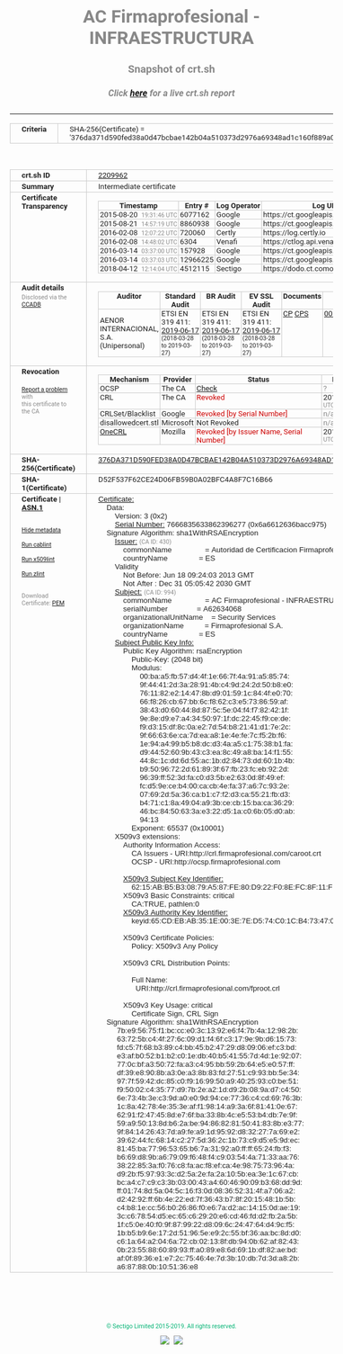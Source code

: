 # AC Firmaprofesional - INFRAESTRUCTURA
### Snapshot of crt.sh
##### Click [here](https://crt.sh/?q=376DA371D590FED38A0D47BCBAE142B04A510373D2976A69348AD1C160F889A0) for a live crt.sh report

---
<!DOCTYPE HTML PUBLIC "-//W3C//DTD HTML 4.0 Transitional//EN">
<HTML>
<HEAD>
  <META http-equiv="Content-Type" content="text/html; charset=UTF-8">
  <TITLE>crt.sh | 376da371d590fed38a0d47bcbae142b04a510373d2976a69348ad1c160f889a0</TITLE>
  <META name="description" content="Free CT Log Certificate Search Tool from Sectigo (formerly Comodo CA)">
  <META name="keywords" content="crt.sh, CT, Certificate Transparency, Certificate Search, SSL Certificate, Sectigo, Comodo CA">
  <LINK href="//fonts.googleapis.com/css?family=Roboto+Mono|Roboto:400,400i,700,700i" rel="stylesheet">
  <STYLE type="text/css">
    a {
      white-space: nowrap;
    }
    body {
      color: #888888;
      font: 12pt Roboto, sans-serif;
      padding-top: 10px;
      text-align: center
    }
    form {
      margin: 0px
    }
    span {
      border-radius: 10px
    }
    span.heading {
      color: #888888;
      font: 12pt Roboto, sans-serif
    }
    span.title {
      background-color: #00B373;
      color: #FFFFFF;
      font: bold 18pt Roboto, sans-serif;
      padding: 0px 5px
    }
    span.text {
      color: #888888;
      font: 10pt Roboto, sans-serif
    }
    span.whiteongrey {
      background-color: #D9D9D6;
      color: #FFFFFF;
      font: bold 18pt Roboto, sans-serif;
      padding: 0px 5px
    }
    table {
      border-collapse: collapse;
      color: #222222;
      font: 10pt Roboto, sans-serif;
      margin-left: auto;
      margin-right: auto
    }
    table.options {
      border: none;
      margin-left: 10px
    }
    td, th {
      border: 1px solid #CCCCCC;
      padding: 0px 2px;
      text-align: left;
      vertical-align: top
    }
    td.outer, th.outer {
      border: 1px solid #CCCCCC;
      padding: 2px 20px;
      text-align: left
    }
    th.heading {
      color: #888888;
      font: bold italic 12pt Roboto, sans-serif;
      padding: 20px 0px 0px;
      text-align: center
    }
    th.options, td.options {
      border: none;
      vertical-align: middle
    }
    td.text {
      font: 10pt "Roboto Mono", sans-serif;
      padding: 2px 20px
    }
    td.heading {
      border: none;
      color: #888888;
      font: 12pt Roboto, sans-serif;
      padding-top: 20px;
      text-align: center
    }
    table.lint td, th {
      text-align: center
    }
    .button {
      background-color: #00B373;
      border-radius: 10px;
      color: #FFFFFF;
      font: bold 13pt Roboto, sans-serif
    }
    .copyright {
      font: 8pt Roboto, sans-serif;
      color: #00B373
    }
    .input {
      border: 1px solid #888888;
      font-weight: bold;
      text-align: center
    }
    .small {
      font: 8pt Roboto, sans-serif;
      color: #888888
    }
    .error {
      background-color: #FFDFDF;
      color: #CC0000;
      font-weight: bold
    }
    .fatal {
      background-color: #0000AA;
      color: #FFFFFF;
      font-weight: bold
    }
    .notice {
      background-color: #FFFFDF;
      color: #606000
    }
    .warning {
      background-color: #FFEFDF;
      color: #DF6000
    }
  </STYLE>
</HEAD>
<BODY>

<TABLE>
  <TR>
    <TH class="outer">Criteria</TH>
    <TD class="outer">SHA-256(Certificate) = '376da371d590fed38a0d47bcbae142b04a510373d2976a69348ad1c160f889a0'</TD>
  </TR>
</TABLE>
<BR>
<TABLE>
  <TR>
    <TH class="outer">crt.sh ID</TH>
    <TD class="outer"><A href="?id=2209962">2209962</A></TD>
  </TR>
  <TR>
    <TH class="outer">Summary</TH>
    <TD class="outer">Intermediate certificate</TD>
  </TR>
  <TR>
    <TH class="outer">Certificate<BR>Transparency</TH>
    <TD class="outer">
<TABLE class="options" style="margin-left:0px">
  <TR>
    <TH>Timestamp</TH>
    <TH>Entry #</TH>
    <TH>Log Operator</TH>
    <TH>Log URL</TH>
  </TR>
  <TR>
    <TD>2015-08-20&nbsp; <FONT class="small">19:31:46 UTC</FONT></TD>
    <TD>6077162</TD>
    <TD>Google</TD>
    <TD>https://ct.googleapis.com/rocketeer</TD>
  </TR>
  <TR>
    <TD>2015-08-21&nbsp; <FONT class="small">14:57:19 UTC</FONT></TD>
    <TD>8860938</TD>
    <TD>Google</TD>
    <TD>https://ct.googleapis.com/pilot</TD>
  </TR>
  <TR>
    <TD>2016-02-08&nbsp; <FONT class="small">12:07:22 UTC</FONT></TD>
    <TD>720060</TD>
    <TD>Certly</TD>
    <TD>https://log.certly.io</TD>
  </TR>
  <TR>
    <TD>2016-02-08&nbsp; <FONT class="small">14:48:02 UTC</FONT></TD>
    <TD>6304</TD>
    <TD>Venafi</TD>
    <TD>https://ctlog.api.venafi.com</TD>
  </TR>
  <TR>
    <TD>2016-03-14&nbsp; <FONT class="small">03:37:00 UTC</FONT></TD>
    <TD>157928</TD>
    <TD>Google</TD>
    <TD>https://ct.googleapis.com/submariner</TD>
  </TR>
  <TR>
    <TD>2016-03-14&nbsp; <FONT class="small">03:37:03 UTC</FONT></TD>
    <TD>12966225</TD>
    <TD>Google</TD>
    <TD>https://ct.googleapis.com/aviator</TD>
  </TR>
  <TR>
    <TD>2018-04-12&nbsp; <FONT class="small">12:14:04 UTC</FONT></TD>
    <TD>4512115</TD>
    <TD>Sectigo</TD>
    <TD>https://dodo.ct.comodo.com</TD>
  </TR>
</TABLE>
    </TD>
  </TR>
  <TR>
    <TH class="outer">Audit details<BR>
      <DIV class="small" style="padding-top:3px">Disclosed via the
        <A href="//ccadb-public.secure.force.com/mozilla/PublicAllIntermediateCerts" target="_blank">CCADB</A></DIV>
    </TH>
    <TD class="outer">
<TABLE class="options" style="margin-left:0px">
  <TR>
    <TH>Auditor</TH>
    <TH>Standard Audit</TH>
    <TH>BR Audit</TH>
    <TH>EV SSL Audit</TH>
    <TH>Documents</TH>
    <TH>CCADB</TH>
    <TH>Root Owner / Certificate</TH>
  </TR>
  <TR>
    <TD style="vertical-align:middle">AENOR INTERNACIONAL, S.A. (Unipersonal)</TD>
    <TD>ETSI EN 319 411:
      <A href="https://www.aenor.com/Certificacion_Documentos/eiDas/2019%20AENOR%20Anexo%202%20ETSI%20319%20411-1%20PSC-FP_v4%20c.pdf" target="_blank">2019-06-17</A>
      <BR><FONT style="font-size:8pt">(2018-03-28 to 2019-03-27)</FONT></TD>
    <TD>ETSI EN 319 411:
      <A href="https://www.aenor.com/Certificacion_Documentos/eiDas/2019%20AENOR%20Anexo%202%20ETSI%20319%20411-1%20PSC-FP_v4%20c.pdf" target="_blank">2019-06-17</A>
      <BR><FONT style="font-size:8pt">(2018-03-28 to 2019-03-27)</FONT></TD>
    <TD>ETSI EN 319 411:
      <A href="https://www.aenor.com/Certificacion_Documentos/eiDas/2019%20AENOR%20Anexo%202%20ETSI%20319%20411-1%20PSC-FP_v4%20c.pdf" target="_blank">2019-06-17</A>
      <BR><FONT style="font-size:8pt">(2018-03-28 to 2019-03-27)</FONT></TD>
    <TD>
      <A href="https://www.firmaprofesional.com/images/pdfs/CPS/FP_CP_Autenticacion_Web-190612-ES.pdf" target="blank">CP</A>
      <A href="https://www.firmaprofesional.com/images/pdfs/CPS/FP_CPS_190612-ES.pdf" target="blank">CPS</A>
    </TD>
    <TD><A href="//ccadb.force.com/001o000000xOjXjAAK" target="_blank">001o000000xOjXjAAK</A></TD>
    <TD><A href="/?id=24651">Autoridad de Certificacion Firmaprofesional</A></TD>
  </TR>
</TABLE>
    </TD>
  </TR>
  <TR>
    <TH class="outer">Revocation<BR><BR>
      <DIV class="small" style="padding-top:3px"><A href="?id=2209962&opt=problemreporting">Report a problem</A> with<BR>this certificate to the CA</DIV></TH>
    <TD class="outer">
      <TABLE class="options" style="margin-left:0px">
        <TR>
          <TH>Mechanism</TH>
          <TH>Provider</TH>
          <TH>Status</TH>
          <TH>Revocation Date</TH>
          <TH>Last Observed in CRL</TH>
          <TH>Last Checked <SPAN style="color:#CC0000;vertical-align:middle;font-size:70%;font-weight:normal">(Error)</SPAN></TH>
        </TR>
        <TR>
          <TD>OCSP</TD>
          <TD>The CA</TD>
          <TD><A href="?id=2209962&opt=ocsp">Check</A></TD>
          <TD><SPAN style="color:#888888">?</SPAN></TD>
          <TD><SPAN style="color:#888888">n/a</SPAN></TD>
          <TD><SPAN style="color:#888888">?</SPAN></TD>
        </TR>
        <TR>
          <TD>CRL</TD>
          <TD>The CA</TD>
          <TD><SPAN style="color:#CC0000">Revoked</SPAN></TD><TD>2018-04-13&nbsp; <FONT class="small">11:11:30 UTC</FONT></TD><TD>2019-10-23&nbsp; <FONT class="small">13:07:52 UTC</FONT></TD><TD>2019-12-04&nbsp; <FONT class="small">16:50:06 UTC</FONT></TD>
        </TR>
        <TR>
          <TD>CRLSet/Blacklist</TD>
          <TD>Google</TD>
          <TD><SPAN style="color:#CC0000">Revoked [by Serial Number]</SPAN></TD>
          <TD><SPAN style="color:#888888">n/a</SPAN></TD>
          <TD><SPAN style="color:#888888">n/a</SPAN></TD>
          <TD><SPAN style="color:#888888">n/a</SPAN></TD>
        </TR>
        <TR>
          <TD>disallowedcert.stl</TD>
          <TD>Microsoft</TD>
          <TD>Not Revoked</TD>
          <TD><SPAN style="color:#888888">n/a</SPAN></TD>
          <TD><SPAN style="color:#888888">n/a</SPAN></TD>
          <TD><SPAN style="color:#888888">n/a</SPAN></TD>
        </TR>
        <TR>
          <TD><A href="/mozilla-onecrl" target="_blank">OneCRL</A></TD>
          <TD>Mozilla</TD>
          <TD><SPAN style="color:#CC0000">Revoked [by Issuer Name, Serial Number]</SPAN></TD><TD>2018-05-30&nbsp; <FONT class="small">12:35:03 UTC</FONT></TD>
          <TD><SPAN style="color:#888888">n/a</SPAN></TD>
          <TD><SPAN style="color:#888888">n/a</SPAN></TD>
        </TR>
      </TABLE>
    </TD>
  </TR>
  <TR>
    <TH class="outer">SHA-256(Certificate)</TH>
    <TD class="outer"><A href="//censys.io/certificates/376da371d590fed38a0d47bcbae142b04a510373d2976a69348ad1c160f889a0">376DA371D590FED38A0D47BCBAE142B04A510373D2976A69348AD1C160F889A0</A></TD>
  </TR>
  <TR>
    <TH class="outer">SHA-1(Certificate)</TH>
    <TD class="outer">D52F537F62CE24D06FB59B0A02BFC4A8F7C16B66</TD>
  </TR>
  <TR>
    <TH class="outer">Certificate | <A href="?asn1=2209962">ASN.1</A>
      <SPAN class="small"><BR>
      <BR><BR><A href="?id=2209962&opt=nometadata">Hide metadata</A>
      <BR><BR><A href="?id=2209962&opt=cablint">Run cablint</A>
      <BR><BR><A href="?id=2209962&opt=x509lint">Run x509lint</A>
      <BR><BR><A href="?id=2209962&opt=zlint">Run zlint</A>
      <BR><BR><BR>Download Certificate: <A href="?d=2209962">PEM</A>
      </SPAN>
    </TH>
    <TD class="text"><A href="?d=2209962">Certificate:</A><BR>&nbsp;&nbsp;&nbsp;&nbsp;Data:<BR>&nbsp;&nbsp;&nbsp;&nbsp;&nbsp;&nbsp;&nbsp;&nbsp;Version:&nbsp;3&nbsp;(0x2)<BR>&nbsp;&nbsp;&nbsp;&nbsp;&nbsp;&nbsp;&nbsp;&nbsp;<A href="?serial=6a6612636bacc975">Serial&nbsp;Number:</A>&nbsp;7666835633862396277&nbsp;(0x6a6612636bacc975)<BR>&nbsp;&nbsp;&nbsp;&nbsp;Signature&nbsp;Algorithm:&nbsp;sha1WithRSAEncryption<BR>&nbsp;&nbsp;&nbsp;&nbsp;&nbsp;&nbsp;&nbsp;&nbsp;<A href="?caid=430">Issuer:</A> <SPAN class="small">(CA ID: 430)</SPAN><BR>&nbsp;&nbsp;&nbsp;&nbsp;&nbsp;&nbsp;&nbsp;&nbsp;&nbsp;&nbsp;&nbsp;&nbsp;commonName&nbsp;&nbsp;&nbsp;&nbsp;&nbsp;&nbsp;&nbsp;&nbsp;&nbsp;&nbsp;&nbsp;&nbsp;&nbsp;&nbsp;&nbsp;&nbsp;=&nbsp;Autoridad&nbsp;de&nbsp;Certificacion&nbsp;Firmaprofesional&nbsp;CIF&nbsp;A62634068<BR>&nbsp;&nbsp;&nbsp;&nbsp;&nbsp;&nbsp;&nbsp;&nbsp;&nbsp;&nbsp;&nbsp;&nbsp;countryName&nbsp;&nbsp;&nbsp;&nbsp;&nbsp;&nbsp;&nbsp;&nbsp;&nbsp;&nbsp;&nbsp;&nbsp;&nbsp;&nbsp;&nbsp;=&nbsp;ES<BR>&nbsp;&nbsp;&nbsp;&nbsp;&nbsp;&nbsp;&nbsp;&nbsp;Validity<BR>&nbsp;&nbsp;&nbsp;&nbsp;&nbsp;&nbsp;&nbsp;&nbsp;&nbsp;&nbsp;&nbsp;&nbsp;Not&nbsp;Before:&nbsp;Jun&nbsp;18&nbsp;09:24:03&nbsp;2013&nbsp;GMT<BR>&nbsp;&nbsp;&nbsp;&nbsp;&nbsp;&nbsp;&nbsp;&nbsp;&nbsp;&nbsp;&nbsp;&nbsp;Not&nbsp;After&nbsp;:&nbsp;Dec&nbsp;31&nbsp;05:05:42&nbsp;2030&nbsp;GMT<BR>&nbsp;&nbsp;&nbsp;&nbsp;&nbsp;&nbsp;&nbsp;&nbsp;<A href="?caid=994">Subject:</A> <SPAN class="small">(CA ID: 994)</SPAN><BR>&nbsp;&nbsp;&nbsp;&nbsp;&nbsp;&nbsp;&nbsp;&nbsp;&nbsp;&nbsp;&nbsp;&nbsp;commonName&nbsp;&nbsp;&nbsp;&nbsp;&nbsp;&nbsp;&nbsp;&nbsp;&nbsp;&nbsp;&nbsp;&nbsp;&nbsp;&nbsp;&nbsp;&nbsp;=&nbsp;AC&nbsp;Firmaprofesional&nbsp;-&nbsp;INFRAESTRUCTURA<BR>&nbsp;&nbsp;&nbsp;&nbsp;&nbsp;&nbsp;&nbsp;&nbsp;&nbsp;&nbsp;&nbsp;&nbsp;serialNumber&nbsp;&nbsp;&nbsp;&nbsp;&nbsp;&nbsp;&nbsp;&nbsp;&nbsp;&nbsp;&nbsp;&nbsp;&nbsp;&nbsp;=&nbsp;A62634068<BR>&nbsp;&nbsp;&nbsp;&nbsp;&nbsp;&nbsp;&nbsp;&nbsp;&nbsp;&nbsp;&nbsp;&nbsp;organizationalUnitName&nbsp;&nbsp;&nbsp;&nbsp;=&nbsp;Security&nbsp;Services<BR>&nbsp;&nbsp;&nbsp;&nbsp;&nbsp;&nbsp;&nbsp;&nbsp;&nbsp;&nbsp;&nbsp;&nbsp;organizationName&nbsp;&nbsp;&nbsp;&nbsp;&nbsp;&nbsp;&nbsp;&nbsp;&nbsp;&nbsp;=&nbsp;Firmaprofesional&nbsp;S.A.<BR>&nbsp;&nbsp;&nbsp;&nbsp;&nbsp;&nbsp;&nbsp;&nbsp;&nbsp;&nbsp;&nbsp;&nbsp;countryName&nbsp;&nbsp;&nbsp;&nbsp;&nbsp;&nbsp;&nbsp;&nbsp;&nbsp;&nbsp;&nbsp;&nbsp;&nbsp;&nbsp;&nbsp;=&nbsp;ES<BR>&nbsp;&nbsp;&nbsp;&nbsp;&nbsp;&nbsp;&nbsp;&nbsp;<A href="?spkisha256=6c1f155b9eb5fd498adabca99b38622bbe38ba9bfa27101c5a6a89f54f812922">Subject&nbsp;Public&nbsp;Key&nbsp;Info:</A><BR>&nbsp;&nbsp;&nbsp;&nbsp;&nbsp;&nbsp;&nbsp;&nbsp;&nbsp;&nbsp;&nbsp;&nbsp;Public&nbsp;Key&nbsp;Algorithm:&nbsp;rsaEncryption<BR>&nbsp;&nbsp;&nbsp;&nbsp;&nbsp;&nbsp;&nbsp;&nbsp;&nbsp;&nbsp;&nbsp;&nbsp;&nbsp;&nbsp;&nbsp;&nbsp;Public-Key:&nbsp;(2048&nbsp;bit)<BR>&nbsp;&nbsp;&nbsp;&nbsp;&nbsp;&nbsp;&nbsp;&nbsp;&nbsp;&nbsp;&nbsp;&nbsp;&nbsp;&nbsp;&nbsp;&nbsp;Modulus:<BR>&nbsp;&nbsp;&nbsp;&nbsp;&nbsp;&nbsp;&nbsp;&nbsp;&nbsp;&nbsp;&nbsp;&nbsp;&nbsp;&nbsp;&nbsp;&nbsp;&nbsp;&nbsp;&nbsp;&nbsp;00:ba:a5:fb:57:d4:4f:1e:66:7f:4a:91:a5:85:74:<BR>&nbsp;&nbsp;&nbsp;&nbsp;&nbsp;&nbsp;&nbsp;&nbsp;&nbsp;&nbsp;&nbsp;&nbsp;&nbsp;&nbsp;&nbsp;&nbsp;&nbsp;&nbsp;&nbsp;&nbsp;9f:44:41:2d:3a:28:91:4b:c4:9d:24:2d:50:b8:e0:<BR>&nbsp;&nbsp;&nbsp;&nbsp;&nbsp;&nbsp;&nbsp;&nbsp;&nbsp;&nbsp;&nbsp;&nbsp;&nbsp;&nbsp;&nbsp;&nbsp;&nbsp;&nbsp;&nbsp;&nbsp;76:11:82:e2:14:47:8b:d9:01:59:1c:84:4f:e0:70:<BR>&nbsp;&nbsp;&nbsp;&nbsp;&nbsp;&nbsp;&nbsp;&nbsp;&nbsp;&nbsp;&nbsp;&nbsp;&nbsp;&nbsp;&nbsp;&nbsp;&nbsp;&nbsp;&nbsp;&nbsp;66:f8:26:cb:67:bb:6c:f8:62:c3:e5:73:86:59:af:<BR>&nbsp;&nbsp;&nbsp;&nbsp;&nbsp;&nbsp;&nbsp;&nbsp;&nbsp;&nbsp;&nbsp;&nbsp;&nbsp;&nbsp;&nbsp;&nbsp;&nbsp;&nbsp;&nbsp;&nbsp;38:43:d0:60:44:8d:87:5c:5e:04:f4:f7:82:42:1f:<BR>&nbsp;&nbsp;&nbsp;&nbsp;&nbsp;&nbsp;&nbsp;&nbsp;&nbsp;&nbsp;&nbsp;&nbsp;&nbsp;&nbsp;&nbsp;&nbsp;&nbsp;&nbsp;&nbsp;&nbsp;9e:8e:d9:e7:a4:34:50:97:1f:dc:22:45:f9:ce:de:<BR>&nbsp;&nbsp;&nbsp;&nbsp;&nbsp;&nbsp;&nbsp;&nbsp;&nbsp;&nbsp;&nbsp;&nbsp;&nbsp;&nbsp;&nbsp;&nbsp;&nbsp;&nbsp;&nbsp;&nbsp;f9:d3:15:df:8c:0a:e2:7d:54:b8:21:41:d1:7e:2c:<BR>&nbsp;&nbsp;&nbsp;&nbsp;&nbsp;&nbsp;&nbsp;&nbsp;&nbsp;&nbsp;&nbsp;&nbsp;&nbsp;&nbsp;&nbsp;&nbsp;&nbsp;&nbsp;&nbsp;&nbsp;9f:66:63:6e:ca:7d:ea:a8:1e:4e:fe:7c:f5:2b:f6:<BR>&nbsp;&nbsp;&nbsp;&nbsp;&nbsp;&nbsp;&nbsp;&nbsp;&nbsp;&nbsp;&nbsp;&nbsp;&nbsp;&nbsp;&nbsp;&nbsp;&nbsp;&nbsp;&nbsp;&nbsp;1e:94:a4:99:b5:b8:dc:d3:4a:a5:c1:75:38:b1:fa:<BR>&nbsp;&nbsp;&nbsp;&nbsp;&nbsp;&nbsp;&nbsp;&nbsp;&nbsp;&nbsp;&nbsp;&nbsp;&nbsp;&nbsp;&nbsp;&nbsp;&nbsp;&nbsp;&nbsp;&nbsp;d9:44:52:60:9b:43:c3:ea:8c:49:a8:ba:14:f1:55:<BR>&nbsp;&nbsp;&nbsp;&nbsp;&nbsp;&nbsp;&nbsp;&nbsp;&nbsp;&nbsp;&nbsp;&nbsp;&nbsp;&nbsp;&nbsp;&nbsp;&nbsp;&nbsp;&nbsp;&nbsp;44:8c:1c:dd:6d:55:ac:1b:d2:84:73:dd:60:1b:4b:<BR>&nbsp;&nbsp;&nbsp;&nbsp;&nbsp;&nbsp;&nbsp;&nbsp;&nbsp;&nbsp;&nbsp;&nbsp;&nbsp;&nbsp;&nbsp;&nbsp;&nbsp;&nbsp;&nbsp;&nbsp;b9:50:96:72:2d:61:89:3f:67:fb:23:fc:eb:92:2d:<BR>&nbsp;&nbsp;&nbsp;&nbsp;&nbsp;&nbsp;&nbsp;&nbsp;&nbsp;&nbsp;&nbsp;&nbsp;&nbsp;&nbsp;&nbsp;&nbsp;&nbsp;&nbsp;&nbsp;&nbsp;96:39:ff:52:3d:fa:c0:d3:5b:e2:63:0d:8f:49:ef:<BR>&nbsp;&nbsp;&nbsp;&nbsp;&nbsp;&nbsp;&nbsp;&nbsp;&nbsp;&nbsp;&nbsp;&nbsp;&nbsp;&nbsp;&nbsp;&nbsp;&nbsp;&nbsp;&nbsp;&nbsp;fc:d5:9e:ce:b4:00:ca:cb:4e:fa:37:a6:7c:93:2e:<BR>&nbsp;&nbsp;&nbsp;&nbsp;&nbsp;&nbsp;&nbsp;&nbsp;&nbsp;&nbsp;&nbsp;&nbsp;&nbsp;&nbsp;&nbsp;&nbsp;&nbsp;&nbsp;&nbsp;&nbsp;07:69:2d:5a:36:ca:b1:c7:f2:d3:ca:55:21:fb:d3:<BR>&nbsp;&nbsp;&nbsp;&nbsp;&nbsp;&nbsp;&nbsp;&nbsp;&nbsp;&nbsp;&nbsp;&nbsp;&nbsp;&nbsp;&nbsp;&nbsp;&nbsp;&nbsp;&nbsp;&nbsp;b4:71:c1:8a:49:04:a9:3b:ce:cb:15:ba:ca:36:29:<BR>&nbsp;&nbsp;&nbsp;&nbsp;&nbsp;&nbsp;&nbsp;&nbsp;&nbsp;&nbsp;&nbsp;&nbsp;&nbsp;&nbsp;&nbsp;&nbsp;&nbsp;&nbsp;&nbsp;&nbsp;46:bc:84:50:63:3a:e3:22:d5:1a:c0:6b:05:d0:ab:<BR>&nbsp;&nbsp;&nbsp;&nbsp;&nbsp;&nbsp;&nbsp;&nbsp;&nbsp;&nbsp;&nbsp;&nbsp;&nbsp;&nbsp;&nbsp;&nbsp;&nbsp;&nbsp;&nbsp;&nbsp;94:13<BR>&nbsp;&nbsp;&nbsp;&nbsp;&nbsp;&nbsp;&nbsp;&nbsp;&nbsp;&nbsp;&nbsp;&nbsp;&nbsp;&nbsp;&nbsp;&nbsp;Exponent:&nbsp;65537&nbsp;(0x10001)<BR>&nbsp;&nbsp;&nbsp;&nbsp;&nbsp;&nbsp;&nbsp;&nbsp;X509v3&nbsp;extensions:<BR>&nbsp;&nbsp;&nbsp;&nbsp;&nbsp;&nbsp;&nbsp;&nbsp;&nbsp;&nbsp;&nbsp;&nbsp;Authority&nbsp;Information&nbsp;Access:&nbsp;<BR>&nbsp;&nbsp;&nbsp;&nbsp;&nbsp;&nbsp;&nbsp;&nbsp;&nbsp;&nbsp;&nbsp;&nbsp;&nbsp;&nbsp;&nbsp;&nbsp;CA&nbsp;Issuers&nbsp;-&nbsp;URI:http://crl.firmaprofesional.com/caroot.crt<BR>&nbsp;&nbsp;&nbsp;&nbsp;&nbsp;&nbsp;&nbsp;&nbsp;&nbsp;&nbsp;&nbsp;&nbsp;&nbsp;&nbsp;&nbsp;&nbsp;OCSP&nbsp;-&nbsp;URI:http://ocsp.firmaprofesional.com<BR><BR>&nbsp;&nbsp;&nbsp;&nbsp;&nbsp;&nbsp;&nbsp;&nbsp;&nbsp;&nbsp;&nbsp;&nbsp;<A href="?ski=6215abb5b30879a587fe80d922f08efc8f11fd79">X509v3&nbsp;Subject&nbsp;Key&nbsp;Identifier:</A><BR>&nbsp;&nbsp;&nbsp;&nbsp;&nbsp;&nbsp;&nbsp;&nbsp;&nbsp;&nbsp;&nbsp;&nbsp;&nbsp;&nbsp;&nbsp;&nbsp;62:15:AB:B5:B3:08:79:A5:87:FE:80:D9:22:F0:8E:FC:8F:11:FD:79<BR>&nbsp;&nbsp;&nbsp;&nbsp;&nbsp;&nbsp;&nbsp;&nbsp;&nbsp;&nbsp;&nbsp;&nbsp;X509v3&nbsp;Basic&nbsp;Constraints:&nbsp;critical<BR>&nbsp;&nbsp;&nbsp;&nbsp;&nbsp;&nbsp;&nbsp;&nbsp;&nbsp;&nbsp;&nbsp;&nbsp;&nbsp;&nbsp;&nbsp;&nbsp;CA:TRUE,&nbsp;pathlen:0<BR>&nbsp;&nbsp;&nbsp;&nbsp;&nbsp;&nbsp;&nbsp;&nbsp;&nbsp;&nbsp;&nbsp;&nbsp;<A href="?ski=65cdebab351e003e7ed574c01cb473470e1a642f">X509v3&nbsp;Authority&nbsp;Key&nbsp;Identifier:</A><BR>&nbsp;&nbsp;&nbsp;&nbsp;&nbsp;&nbsp;&nbsp;&nbsp;&nbsp;&nbsp;&nbsp;&nbsp;&nbsp;&nbsp;&nbsp;&nbsp;keyid:65:CD:EB:AB:35:1E:00:3E:7E:D5:74:C0:1C:B4:73:47:0E:1A:64:2F<BR><BR>&nbsp;&nbsp;&nbsp;&nbsp;&nbsp;&nbsp;&nbsp;&nbsp;&nbsp;&nbsp;&nbsp;&nbsp;X509v3&nbsp;Certificate&nbsp;Policies:&nbsp;<BR>&nbsp;&nbsp;&nbsp;&nbsp;&nbsp;&nbsp;&nbsp;&nbsp;&nbsp;&nbsp;&nbsp;&nbsp;&nbsp;&nbsp;&nbsp;&nbsp;Policy:&nbsp;X509v3&nbsp;Any&nbsp;Policy<BR><BR>&nbsp;&nbsp;&nbsp;&nbsp;&nbsp;&nbsp;&nbsp;&nbsp;&nbsp;&nbsp;&nbsp;&nbsp;X509v3&nbsp;CRL&nbsp;Distribution&nbsp;Points:&nbsp;<BR><BR>&nbsp;&nbsp;&nbsp;&nbsp;&nbsp;&nbsp;&nbsp;&nbsp;&nbsp;&nbsp;&nbsp;&nbsp;&nbsp;&nbsp;&nbsp;&nbsp;Full&nbsp;Name:<BR>&nbsp;&nbsp;&nbsp;&nbsp;&nbsp;&nbsp;&nbsp;&nbsp;&nbsp;&nbsp;&nbsp;&nbsp;&nbsp;&nbsp;&nbsp;&nbsp;&nbsp;&nbsp;URI:http://crl.firmaprofesional.com/fproot.crl<BR><BR>&nbsp;&nbsp;&nbsp;&nbsp;&nbsp;&nbsp;&nbsp;&nbsp;&nbsp;&nbsp;&nbsp;&nbsp;X509v3&nbsp;Key&nbsp;Usage:&nbsp;critical<BR>&nbsp;&nbsp;&nbsp;&nbsp;&nbsp;&nbsp;&nbsp;&nbsp;&nbsp;&nbsp;&nbsp;&nbsp;&nbsp;&nbsp;&nbsp;&nbsp;Certificate&nbsp;Sign,&nbsp;CRL&nbsp;Sign<BR>&nbsp;&nbsp;&nbsp;&nbsp;Signature&nbsp;Algorithm:&nbsp;sha1WithRSAEncryption<BR>&nbsp;&nbsp;&nbsp;&nbsp;&nbsp;&nbsp;&nbsp;&nbsp;&nbsp;7b:e9:56:75:f1:bc:cc:e0:3c:13:92:e6:f4:7b:4a:12:98:2b:<BR>&nbsp;&nbsp;&nbsp;&nbsp;&nbsp;&nbsp;&nbsp;&nbsp;&nbsp;63:72:5b:c4:4f:27:6c:09:d1:f4:6f:c3:17:9e:9b:d6:15:73:<BR>&nbsp;&nbsp;&nbsp;&nbsp;&nbsp;&nbsp;&nbsp;&nbsp;&nbsp;fd:c5:7f:68:b3:89:c4:bb:45:b2:47:29:d8:09:06:ef:c3:bd:<BR>&nbsp;&nbsp;&nbsp;&nbsp;&nbsp;&nbsp;&nbsp;&nbsp;&nbsp;e3:af:b0:52:b1:b2:c0:1e:db:40:b5:41:55:7d:4d:1e:92:07:<BR>&nbsp;&nbsp;&nbsp;&nbsp;&nbsp;&nbsp;&nbsp;&nbsp;&nbsp;77:0c:bf:a3:50:72:fa:a3:c4:95:bb:59:2b:64:e5:e0:57:ff:<BR>&nbsp;&nbsp;&nbsp;&nbsp;&nbsp;&nbsp;&nbsp;&nbsp;&nbsp;df:39:e8:90:8b:a3:0e:a3:8b:83:fd:27:51:c9:93:bb:5e:34:<BR>&nbsp;&nbsp;&nbsp;&nbsp;&nbsp;&nbsp;&nbsp;&nbsp;&nbsp;97:7f:59:42:dc:85:c0:f9:16:99:50:a9:40:25:93:c0:be:51:<BR>&nbsp;&nbsp;&nbsp;&nbsp;&nbsp;&nbsp;&nbsp;&nbsp;&nbsp;f9:50:02:c4:35:77:d9:7b:2e:a2:1d:d9:2b:08:9a:d7:c4:50:<BR>&nbsp;&nbsp;&nbsp;&nbsp;&nbsp;&nbsp;&nbsp;&nbsp;&nbsp;6e:73:4b:3e:c3:9d:a0:e0:9d:94:ce:77:36:c4:cd:69:76:3b:<BR>&nbsp;&nbsp;&nbsp;&nbsp;&nbsp;&nbsp;&nbsp;&nbsp;&nbsp;1c:8a:42:78:4e:35:3e:af:f1:98:14:a9:3a:6f:81:41:0e:67:<BR>&nbsp;&nbsp;&nbsp;&nbsp;&nbsp;&nbsp;&nbsp;&nbsp;&nbsp;62:91:f2:47:45:8d:e7:6f:ba:33:8b:4c:e5:53:b4:db:7e:9f:<BR>&nbsp;&nbsp;&nbsp;&nbsp;&nbsp;&nbsp;&nbsp;&nbsp;&nbsp;59:a9:50:13:8d:b6:2a:be:94:86:82:81:50:41:83:8b:e3:77:<BR>&nbsp;&nbsp;&nbsp;&nbsp;&nbsp;&nbsp;&nbsp;&nbsp;&nbsp;9f:84:14:26:43:7d:a9:fe:a9:1d:95:92:d8:32:27:7a:69:e2:<BR>&nbsp;&nbsp;&nbsp;&nbsp;&nbsp;&nbsp;&nbsp;&nbsp;&nbsp;39:62:44:fc:68:14:c2:27:5d:36:2c:1b:73:c9:d5:e5:9d:ec:<BR>&nbsp;&nbsp;&nbsp;&nbsp;&nbsp;&nbsp;&nbsp;&nbsp;&nbsp;81:45:ba:77:96:53:65:b6:7a:31:92:a0:ff:ff:65:24:fb:f3:<BR>&nbsp;&nbsp;&nbsp;&nbsp;&nbsp;&nbsp;&nbsp;&nbsp;&nbsp;b6:69:d8:9b:a6:79:09:f6:48:f4:c9:03:54:4a:71:33:aa:76:<BR>&nbsp;&nbsp;&nbsp;&nbsp;&nbsp;&nbsp;&nbsp;&nbsp;&nbsp;38:22:85:3a:f0:76:c8:fa:ac:f8:ef:ca:4e:98:75:73:96:4a:<BR>&nbsp;&nbsp;&nbsp;&nbsp;&nbsp;&nbsp;&nbsp;&nbsp;&nbsp;d9:2b:f5:97:93:3c:d2:5a:2e:fa:2a:10:5b:ea:3e:1c:67:cb:<BR>&nbsp;&nbsp;&nbsp;&nbsp;&nbsp;&nbsp;&nbsp;&nbsp;&nbsp;bc:a4:c7:c9:c3:3b:03:00:43:a4:60:46:90:09:b3:68:dd:9d:<BR>&nbsp;&nbsp;&nbsp;&nbsp;&nbsp;&nbsp;&nbsp;&nbsp;&nbsp;ff:01:74:8d:5a:04:5c:16:f3:0d:08:36:52:31:4f:a7:06:a2:<BR>&nbsp;&nbsp;&nbsp;&nbsp;&nbsp;&nbsp;&nbsp;&nbsp;&nbsp;d2:42:92:ff:6b:4e:22:ed:7f:36:43:b7:8f:20:15:48:1b:5b:<BR>&nbsp;&nbsp;&nbsp;&nbsp;&nbsp;&nbsp;&nbsp;&nbsp;&nbsp;c4:b8:1e:cc:56:b0:26:86:f0:e6:7a:d2:ac:14:15:0d:ae:19:<BR>&nbsp;&nbsp;&nbsp;&nbsp;&nbsp;&nbsp;&nbsp;&nbsp;&nbsp;3c:c6:78:54:d5:ec:65:c6:29:20:e6:cd:46:fd:d2:fb:2a:5b:<BR>&nbsp;&nbsp;&nbsp;&nbsp;&nbsp;&nbsp;&nbsp;&nbsp;&nbsp;1f:c5:0e:40:f0:9f:87:99:22:d8:09:6c:24:47:64:d4:9c:f5:<BR>&nbsp;&nbsp;&nbsp;&nbsp;&nbsp;&nbsp;&nbsp;&nbsp;&nbsp;1b:b5:b9:6e:17:2d:51:96:5e:e9:2c:55:bf:36:aa:bc:8d:d0:<BR>&nbsp;&nbsp;&nbsp;&nbsp;&nbsp;&nbsp;&nbsp;&nbsp;&nbsp;c6:1a:64:a2:04:6a:72:cb:02:13:8f:db:94:0b:62:af:82:43:<BR>&nbsp;&nbsp;&nbsp;&nbsp;&nbsp;&nbsp;&nbsp;&nbsp;&nbsp;0b:23:55:88:60:89:93:ff:a0:89:e8:6d:69:1b:df:82:ae:bd:<BR>&nbsp;&nbsp;&nbsp;&nbsp;&nbsp;&nbsp;&nbsp;&nbsp;&nbsp;af:0f:89:36:e1:e7:2c:75:46:4e:7d:3b:10:db:7d:3d:a8:2b:<BR>&nbsp;&nbsp;&nbsp;&nbsp;&nbsp;&nbsp;&nbsp;&nbsp;&nbsp;a6:87:88:0b:10:51:36:e8<BR>    </TD>
  </TR>
</TABLE>

  <BR><BR><BR>

  <P class="copyright">&copy; Sectigo Limited 2015-2019. All rights reserved.</P>
  <DIV>
    <A href="https://sectigo.com/"><IMG src="/sectigo_s.png"></A>
    &nbsp;<A href="https://github.com/crtsh"><IMG src="/GitHub-Mark-32px.png"></A>
  </DIV>
</BODY>
</HTML>

